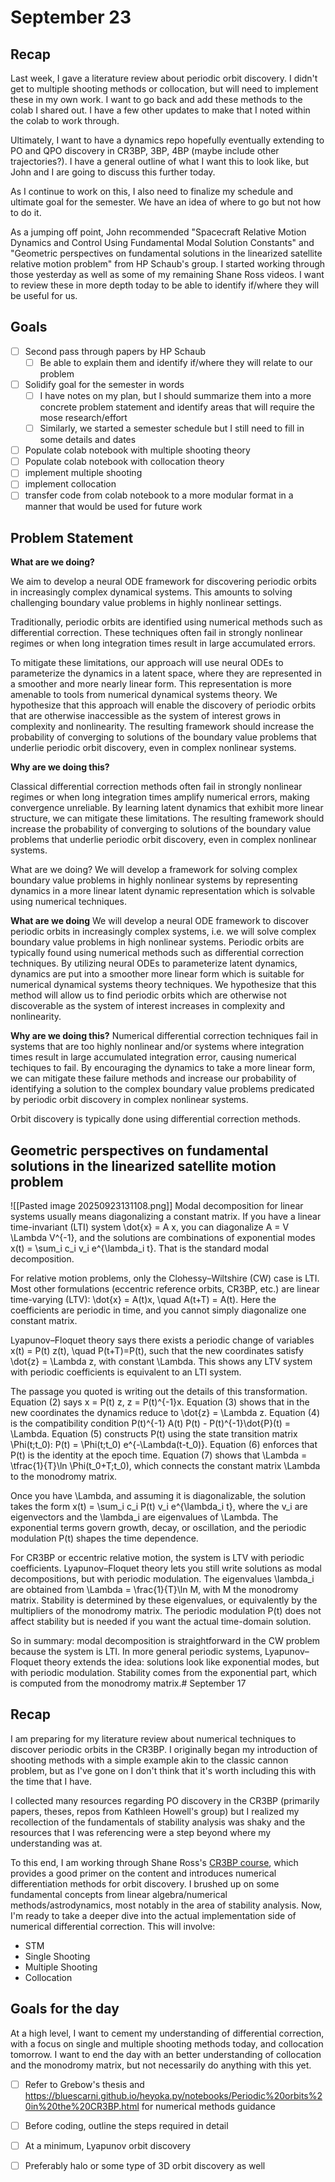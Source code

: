 # September 23
## Recap
Last week, I gave a literature review about periodic orbit discovery. I didn't get to multiple shooting methods or collocation, but will need to implement these in my own work. I want to go back and add these methods to the colab I shared out. I have a few other updates to make that I noted within the colab to work through.

Ultimately, I want to have a dynamics repo hopefully eventually extending to PO and QPO discovery in CR3BP, 3BP, 4BP (maybe include other trajectories?). I have a general outline of what I want this to look like, but John and I are going to discuss this further today.

As I continue to work on this, I also need to finalize my schedule and ultimate goal for the semester. We have an idea of where to go but not how to do it.

As a jumping off point, John recommended "Spacecraft Relative Motion Dynamics and Control Using Fundamental Modal Solution Constants" and "Geometric perspectives on fundamental solutions in the linearized satellite relative motion problem" from HP Schaub's group. I started working through those yesterday as well as some of my remaining Shane Ross videos. I want to review these in more depth today to be able to identify if/where they will be useful for us.

## Goals
- [ ]  Second pass through papers by HP Schaub
	- [ ] Be able to explain them and identify if/where they will relate to our problem
- [ ] Solidify goal for the semester in words
	- [ ] I have notes on my plan, but I should summarize them into a more concrete problem statement and identify areas that will require the mose research/effort
	- [ ] Similarly, we started a semester schedule but I still need to fill in some details and dates
- [ ] Populate colab notebook with multiple shooting theory
- [ ] Populate colab notebook with collocation theory
- [ ] implement multiple shooting
- [ ] implement collocation
- [ ] transfer code from colab notebook to a more modular format in a manner that would be used for future work

## Problem Statement
**What are we doing?**

We aim to develop a neural ODE framework for discovering periodic orbits in increasingly complex dynamical systems. This amounts to solving challenging boundary value problems in highly nonlinear settings. 

Traditionally, periodic orbits are identified using numerical methods such as differential correction. These techniques often fail in strongly nonlinear regimes or when long integration times result in large accumulated errors. 

To mitigate these limitations, our approach will use neural ODEs to parameterize the dynamics in a latent space, where they are represented in a smoother and more nearly linear form. This representation is more amenable to tools from numerical dynamical systems theory. We hypothesize that this approach will enable the discovery of periodic orbits that are otherwise inaccessible as the system of interest grows in complexity and nonlinearity. The resulting framework should increase the probability of converging to solutions of the boundary value problems that underlie periodic orbit discovery, even in complex nonlinear systems.

  

**Why are we doing this?**

Classical differential correction methods often fail in strongly nonlinear regimes or when long integration times amplify numerical errors, making convergence unreliable. By learning latent dynamics that exhibit more linear structure, we can mitigate these limitations. The resulting framework should increase the probability of converging to solutions of the boundary value problems that underlie periodic orbit discovery, even in complex nonlinear systems.

What are we doing? 
We will develop a framework for solving complex boundary value problems in highly nonlinear systems by representing dynamics in a more linear latent dynamic representation which is solvable using numerical techniques. 

**What are we doing**
We will develop a neural ODE framework to discover periodic orbits in increasingly complex systems, i.e. we will solve complex boundary value problems in high nonlinear systems. Periodic orbits are typically found using numerical methods such as differential correction techniques. By utilizing neural ODEs to parameterize latent dynamics, dynamics are put into a smoother more linear form which is suitable for numerical dynamical systems theory techniques. We hypothesize that this method will allow us to find periodic orbits which are otherwise not discoverable as the system of interest increases in complexity and nonlinearity.

**Why are we doing this?**
Numerical differential correction techniques fail in systems that are too highly nonlinear and/or systems where integration times result in large accumulated integration error, causing numerical techiques to fail. By encouraging the dynamics to take a more linear form, we can mitigate these failure methods and increase our probability of identifying a solution to the complex boundary value problems predicated by periodic orbit discovery in complex nonlinear systems. 

Orbit discovery is typically done using differential correction methods. 

## Geometric perspectives on fundamental solutions in the linearized satellite motion problem

![[Pasted image 20250923131108.png]]
Modal decomposition for linear systems usually means diagonalizing a constant matrix. If you have a linear time-invariant (LTI) system
\dot{x} = A x,
you can diagonalize A = V \Lambda V^{-1}, and the solutions are combinations of exponential modes
x(t) = \sum_i c_i v_i e^{\lambda_i t}.
That is the standard modal decomposition.

For relative motion problems, only the Clohessy–Wiltshire (CW) case is LTI. Most other formulations (eccentric reference orbits, CR3BP, etc.) are linear time-varying (LTV):
\dot{x} = A(t)x, \quad A(t+T) = A(t).
Here the coefficients are periodic in time, and you cannot simply diagonalize one constant matrix.

Lyapunov–Floquet theory says there exists a periodic change of variables
x(t) = P(t) z(t), \quad P(t+T)=P(t),
such that the new coordinates satisfy
\dot{z} = \Lambda z,
with constant \Lambda. This shows any LTV system with periodic coefficients is equivalent to an LTI system.

The passage you quoted is writing out the details of this transformation. Equation (2) says x = P(t) z, z = P(t)^{-1}x. Equation (3) shows that in the new coordinates the dynamics reduce to \dot{z} = \Lambda z. Equation (4) is the compatibility condition
P(t)^{-1} A(t) P(t) - P(t)^{-1}\dot{P}(t) = \Lambda.
Equation (5) constructs P(t) using the state transition matrix \Phi(t;t_0):
P(t) = \Phi(t;t_0) e^{-\Lambda(t-t_0)}.
Equation (6) enforces that P(t) is the identity at the epoch time. Equation (7) shows that
\Lambda = \tfrac{1}{T}\ln \Phi(t_0+T;t_0),
which connects the constant matrix \Lambda to the monodromy matrix.

Once you have \Lambda, and assuming it is diagonalizable, the solution takes the form
x(t) = \sum_i c_i P(t) v_i e^{\lambda_i t},
where the v_i are eigenvectors and the \lambda_i are eigenvalues of \Lambda. The exponential terms govern growth, decay, or oscillation, and the periodic modulation P(t) shapes the time dependence.

For CR3BP or eccentric relative motion, the system is LTV with periodic coefficients. Lyapunov–Floquet theory lets you still write solutions as modal decompositions, but with periodic modulation. The eigenvalues \lambda_i are obtained from \Lambda = \frac{1}{T}\ln M, with M the monodromy matrix. Stability is determined by these eigenvalues, or equivalently by the multipliers of the monodromy matrix. The periodic modulation P(t) does not affect stability but is needed if you want the actual time-domain solution.

So in summary: modal decomposition is straightforward in the CW problem because the system is LTI. In more general periodic systems, Lyapunov–Floquet theory extends the idea: solutions look like exponential modes, but with periodic modulation. Stability comes from the exponential part, which is computed from the monodromy matrix.# September 17
## Recap
I am preparing for my literature review about numerical techniques to discover periodic orbits in the CR3BP. I originally began my introduction of shooting methods with a simple example akin to the classic cannon problem, but as I've gone on I don't think that it's worth including this with the time that I have.

I collected many resources regarding PO discovery in the CR3BP (primarily papers, theses, repos from Kathleen Howell's group) but I realized my recollection of the fundamentals of stability analysis was shaky and the resources that I was referencing were a step beyond where my understanding was at.

To this end, I am working through Shane Ross's [CR3BP course](https://www.youtube.com/playlist?list=PLUeHTafWecAXDF9vWi7PuE2ZQQ2hXyYt_), which provides a good primer on the content and introduces numerical differentiation methods for orbit discovery. I brushed up on some fundamental concepts from linear algebra/numerical methods/astrodynamics, most notably in the area of stability analysis. Now, I'm ready to take a deeper dive into the actual implementation side of numerical differential correction. This will involve:
- STM
- Single Shooting
- Multiple Shooting
- Collocation

## Goals for the day
At a high level, I want to cement my understanding of differential correction, with a focus on single and multiple shooting methods today, and collocation tomorrow. I want to end the day with an better understanding of collocation and the monodromy matrix, but not necessarily do anything with this yet.
- [ ] Refer to Grebow's thesis and https://bluescarni.github.io/heyoka.py/notebooks/Periodic%20orbits%20in%20the%20CR3BP.html for numerical methods guidance
- [ ] Before coding, outline the steps required in detail
- [ ] At a minimum, Lyapunov orbit discovery
- [ ] Preferably halo or some type of 3D orbit discovery as well

